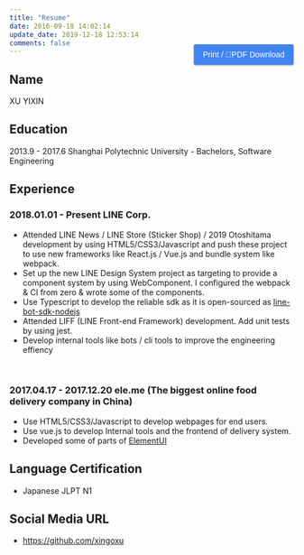 ```yaml
---
title: "Resume"
date: 2016-09-18 14:02:14
update_date: 2019-12-18 12:53:14
comments: false
---
```


<button id="print" onclick="print();ga('send','event','click','resumeDownload')">Print / PDF Download </button>

## Name
XU YIXIN

## Education

2013.9 - 2017.6 Shanghai Polytechnic University - Bachelors, Software Engineering

## Experience

### 2018.01.01 - Present LINE Corp.
- Attended LINE News / LINE Store (Sticker Shop) / 2019 Otoshitama development by using HTML5/CSS3/Javascript and push these project to use new frameworks like React.js / Vue.js and bundle system like webpack.
- Set up the new LINE Design System project as targeting to provide a component system by using WebComponent. I configured the webpack & CI from zero & wrote some of the components.
- Use Typescript to develop the reliable sdk as it is open-sourced as [line-bot-sdk-nodejs](https://github.com/line/line-bot-sdk-nodejs)
- Attended LIFF (LINE Front-end Framework) development. Add unit tests by using jest.
- Develop internal tools like bots / cli tools to improve the engineering effiency
<br />

### 2017.04.17 - 2017.12.20 ele.me (The biggest online food delivery company in China)
- Use HTML5/CSS3/Javascript to develop webpages for end users. 
- Use vue.js to develop Internal tools and the frontend of delivery system.
- Developed some of parts of [ElementUI](https://element.eleme.io/#/)

## Language Certification
- Japanese JLPT  N1

## Social Media URL
- https://github.com/xingoxu


<style markdown="0">
  #print {
    float: right;
    margin-top: -34px;
    background: rgb(65, 132, 243);
    color: #FFF;
    border: 0;
    outline: 0;
    padding: 0 16px;
    border-radius: 2px;
    font-size: 14px;
    line-height: 36px;
    cursor: pointer;
    transition: .3s all ease;
    box-shadow: 0 2px 2px 0 rgba(0,0,0,.14), 0 1px 5px 0 rgba(0,0,0,.12), 0 3px 1px -2px rgba(0,0,0,.2);    
  }
  #print:hover {
    background: rgba(65, 132, 243,.8);
  }
  #print:focus {
    background: #3a78de;
  }
  #print:active {
    background: #3264b7;
    box-shadow: 0 8px 10px 1px rgba(0,0,0,.14), 0 3px 14px 2px rgba(0,0,0,.12), 0 5px 5px -3px rgba(0,0,0,.4);
  }
  @media print {
    #comments, #footer,.article-share,.right-col,#print {
      display: none;
    }
    #container .mid-col {
      right: 0;
    }
    .article {
      margin: 0;
      padding: 0;
      box-shadow: none;
    }
    .article-title {
      margin-bottom: 0;
    }
    .article-entry {
      margin-top: 10px;
    }
    #XU-YIXIN {
      margin-top: 0;
    }
    body {
      background: #FFF;
      font-size: 14px;
    }
  }
</style>
